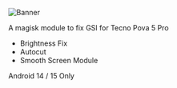 ![Banner](https://github.com/user-attachments/assets/bc6ab8e9-f183-467b-8f40-c5567ee838f8)


A magisk module to fix GSI for Tecno Pova 5 Pro

- Brightness Fix
- Autocut
- Smooth Screen Module

Android 14 / 15 Only
